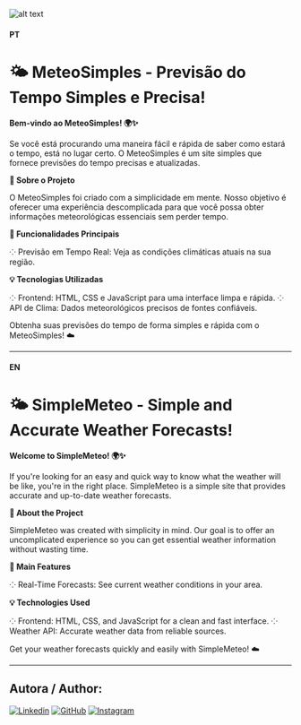 ![alt text](https://previs-o-do-tempo-iota.vercel.app/)

#### PT

# 🌤️ MeteoSimples - Previsão do Tempo Simples e Precisa!
**Bem-vindo ao MeteoSimples! 🌍✨**

Se você está procurando uma maneira fácil e rápida de saber como estará o tempo, está no lugar certo. O MeteoSimples é um site simples que fornece previsões do tempo precisas e atualizadas.

**🚀 Sobre o Projeto**

O MeteoSimples foi criado com a simplicidade em mente. Nosso objetivo é oferecer uma experiência descomplicada para que você possa obter informações meteorológicas essenciais sem perder tempo.

**🌟 Funcionalidades Principais**

⁘ Previsão em Tempo Real: Veja as condições climáticas atuais na sua região.

**💡 Tecnologias Utilizadas**

⁘ Frontend: HTML, CSS e JavaScript para uma interface limpa e rápida.
⁘ API de Clima: Dados meteorológicos precisos de fontes confiáveis.

Obtenha suas previsões do tempo de forma simples e rápida com o MeteoSimples! ☁️

----------------------------------------------------------------------------------------------------------------------

#### EN

# 🌤️ SimpleMeteo - Simple and Accurate Weather Forecasts!
**Welcome to SimpleMeteo! 🌍✨**

If you're looking for an easy and quick way to know what the weather will be like, you're in the right place. SimpleMeteo is a simple site that provides accurate and up-to-date weather forecasts.

**🚀 About the Project**

SimpleMeteo was created with simplicity in mind. Our goal is to offer an uncomplicated experience so you can get essential weather information without wasting time.

**🌟 Main Features**

⁘ Real-Time Forecasts: See current weather conditions in your area.

**💡 Technologies Used**

⁘ Frontend: HTML, CSS, and JavaScript for a clean and fast interface.
⁘ Weather API: Accurate weather data from reliable sources.

Get your weather forecasts quickly and easily with SimpleMeteo! ☁️


-----------------------------------------------------------------------------------------------------------

## Autora / Author:
[![Linkedin](https://img.shields.io/badge/-LinkedIn-blue?style=flat&logo=Linkedin&logoColor=white)](https://www.linkedin.com/in/maria-eduarda-a-58238b1a1?) [![GitHub](https://img.shields.io/badge/-GitHub-181717?style=flat&logo=github)](https://github.com/Dudahh18) [![Instagram](https://img.shields.io/badge/-Instagram-E4405F?style=flat&logo=instagram&logoColor=white)](https://www.instagram.com/_dudahh.18?igsh=MXZpdHhnamNmbjMx)
